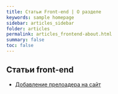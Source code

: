 ```yaml
---
title: Статьи Front-end | О разделе
keywords: sample homepage
sidebar: articles_sidebar
folder: articles
permalink: articles_frontend-about.html
summary: false
toc: false
---
```


## Статьи front-end

* [Добавление прелоадера на сайт](/articles-front-add-preloader.html)
